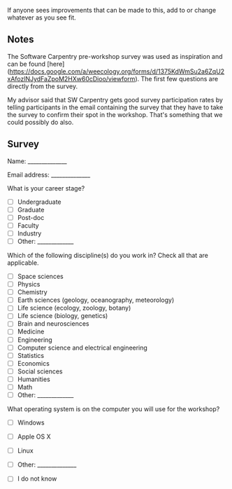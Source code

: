 If anyone sees improvements that can be made to this, add to or change whatever as you see fit. 

## Notes

The Software Carpentry pre-workshop survey was used as inspiration and can be found [here] (https://docs.google.com/a/weecology.org/forms/d/1375KdWmSu2a6ZqU2xAfozlNJydFaZpoM2HXw60cDioo/viewform). The first few questions are directly from the survey. 

My advisor said that SW Carpentry gets good survey participation rates by telling participants in the email containing the survey that they have to take the survey to confirm their spot in the workshop. That's something that we could possibly do also. 

## Survey

Name: ______________

Email address: ______________

What is your career stage?
* [ ] Undergraduate
* [ ] Graduate
* [ ] Post-doc
* [ ] Faculty
* [ ] Industry
* [ ] Other: _____________

Which of the following discipline(s) do you work in? Check all that are applicable. 
* [ ] Space sciences
* [ ] Physics
* [ ] Chemistry
* [ ] Earth sciences (geology, oceanography, meteorology)
* [ ] Life science (ecology, zoology, botany)
* [ ] Life science (biology, genetics)
* [ ] Brain and neurosciences
* [ ] Medicine
* [ ] Engineering
* [ ] Computer science and electrical engineering
* [ ] Statistics
* [ ] Economics
* [ ] Social sciences
* [ ] Humanities
* [ ] Math
* [ ] Other: _____________

What operating system is on the computer you will use for the workshop?
* [ ] Windows
* [ ] Apple OS X
* [ ] Linux
* [ ] Other: ______________
* [ ] I do not know





